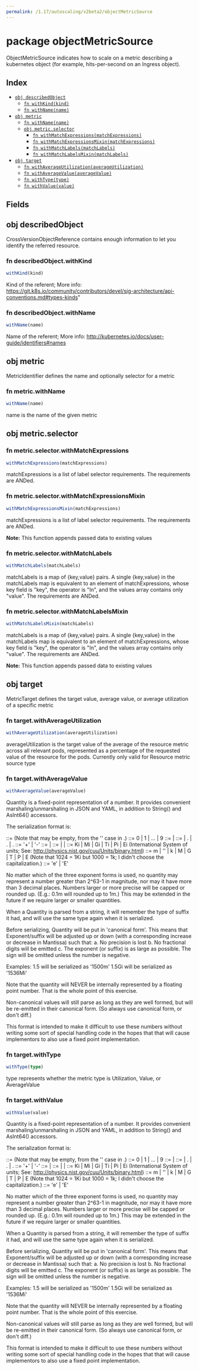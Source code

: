 ```yaml
---
permalink: /1.17/autoscaling/v2beta2/objectMetricSource
---
```


# package objectMetricSource

ObjectMetricSource indicates how to scale on a metric describing a kubernetes object (for example, hits-per-second on an Ingress object).

## Index

* [`obj describedObject`](#obj-describedobject)
  * [`fn withKind(kind)`](#fn-describedobjectwithkind)
  * [`fn withName(name)`](#fn-describedobjectwithname)
* [`obj metric`](#obj-metric)
  * [`fn withName(name)`](#fn-metricwithname)
  * [`obj metric.selector`](#obj-metricselector)
    * [`fn withMatchExpressions(matchExpressions)`](#fn-metricselectorwithmatchexpressions)
    * [`fn withMatchExpressionsMixin(matchExpressions)`](#fn-metricselectorwithmatchexpressionsmixin)
    * [`fn withMatchLabels(matchLabels)`](#fn-metricselectorwithmatchlabels)
    * [`fn withMatchLabelsMixin(matchLabels)`](#fn-metricselectorwithmatchlabelsmixin)
* [`obj target`](#obj-target)
  * [`fn withAverageUtilization(averageUtilization)`](#fn-targetwithaverageutilization)
  * [`fn withAverageValue(averageValue)`](#fn-targetwithaveragevalue)
  * [`fn withType(type)`](#fn-targetwithtype)
  * [`fn withValue(value)`](#fn-targetwithvalue)

## Fields

## obj describedObject

CrossVersionObjectReference contains enough information to let you identify the referred resource.

### fn describedObject.withKind

```ts
withKind(kind)
```

Kind of the referent; More info: https://git.k8s.io/community/contributors/devel/sig-architecture/api-conventions.md#types-kinds"

### fn describedObject.withName

```ts
withName(name)
```

Name of the referent; More info: http://kubernetes.io/docs/user-guide/identifiers#names

## obj metric

MetricIdentifier defines the name and optionally selector for a metric

### fn metric.withName

```ts
withName(name)
```

name is the name of the given metric

## obj metric.selector



### fn metric.selector.withMatchExpressions

```ts
withMatchExpressions(matchExpressions)
```

matchExpressions is a list of label selector requirements. The requirements are ANDed.

### fn metric.selector.withMatchExpressionsMixin

```ts
withMatchExpressionsMixin(matchExpressions)
```

matchExpressions is a list of label selector requirements. The requirements are ANDed.

**Note:** This function appends passed data to existing values

### fn metric.selector.withMatchLabels

```ts
withMatchLabels(matchLabels)
```

matchLabels is a map of {key,value} pairs. A single {key,value} in the matchLabels map is equivalent to an element of matchExpressions, whose key field is "key", the operator is "In", and the values array contains only "value". The requirements are ANDed.

### fn metric.selector.withMatchLabelsMixin

```ts
withMatchLabelsMixin(matchLabels)
```

matchLabels is a map of {key,value} pairs. A single {key,value} in the matchLabels map is equivalent to an element of matchExpressions, whose key field is "key", the operator is "In", and the values array contains only "value". The requirements are ANDed.

**Note:** This function appends passed data to existing values

## obj target

MetricTarget defines the target value, average value, or average utilization of a specific metric

### fn target.withAverageUtilization

```ts
withAverageUtilization(averageUtilization)
```

averageUtilization is the target value of the average of the resource metric across all relevant pods, represented as a percentage of the requested value of the resource for the pods. Currently only valid for Resource metric source type

### fn target.withAverageValue

```ts
withAverageValue(averageValue)
```

Quantity is a fixed-point representation of a number. It provides convenient marshaling/unmarshaling in JSON and YAML, in addition to String() and AsInt64() accessors.

The serialization format is:

<quantity>        ::= <signedNumber><suffix>
  (Note that <suffix> may be empty, from the '' case in <decimalSI>.)
<digit>           ::= 0 | 1 | ... | 9 <digits>          ::= <digit> | <digit><digits> <number>          ::= <digits> | <digits>.<digits> | <digits>. | .<digits> <sign>            ::= '+' | '-' <signedNumber>    ::= <number> | <sign><number> <suffix>          ::= <binarySI> | <decimalExponent> | <decimalSI> <binarySI>        ::= Ki | Mi | Gi | Ti | Pi | Ei
  (International System of units; See: http://physics.nist.gov/cuu/Units/binary.html)
<decimalSI>       ::= m | '' | k | M | G | T | P | E
  (Note that 1024 = 1Ki but 1000 = 1k; I didn't choose the capitalization.)
<decimalExponent> ::= 'e' <signedNumber> | 'E' <signedNumber>

No matter which of the three exponent forms is used, no quantity may represent a number greater than 2^63-1 in magnitude, nor may it have more than 3 decimal places. Numbers larger or more precise will be capped or rounded up. (E.g.: 0.1m will rounded up to 1m.) This may be extended in the future if we require larger or smaller quantities.

When a Quantity is parsed from a string, it will remember the type of suffix it had, and will use the same type again when it is serialized.

Before serializing, Quantity will be put in 'canonical form'. This means that Exponent/suffix will be adjusted up or down (with a corresponding increase or decrease in Mantissa) such that:
  a. No precision is lost
  b. No fractional digits will be emitted
  c. The exponent (or suffix) is as large as possible.
The sign will be omitted unless the number is negative.

Examples:
  1.5 will be serialized as '1500m'
  1.5Gi will be serialized as '1536Mi'

Note that the quantity will NEVER be internally represented by a floating point number. That is the whole point of this exercise.

Non-canonical values will still parse as long as they are well formed, but will be re-emitted in their canonical form. (So always use canonical form, or don't diff.)

This format is intended to make it difficult to use these numbers without writing some sort of special handling code in the hopes that that will cause implementors to also use a fixed point implementation.

### fn target.withType

```ts
withType(type)
```

type represents whether the metric type is Utilization, Value, or AverageValue

### fn target.withValue

```ts
withValue(value)
```

Quantity is a fixed-point representation of a number. It provides convenient marshaling/unmarshaling in JSON and YAML, in addition to String() and AsInt64() accessors.

The serialization format is:

<quantity>        ::= <signedNumber><suffix>
  (Note that <suffix> may be empty, from the '' case in <decimalSI>.)
<digit>           ::= 0 | 1 | ... | 9 <digits>          ::= <digit> | <digit><digits> <number>          ::= <digits> | <digits>.<digits> | <digits>. | .<digits> <sign>            ::= '+' | '-' <signedNumber>    ::= <number> | <sign><number> <suffix>          ::= <binarySI> | <decimalExponent> | <decimalSI> <binarySI>        ::= Ki | Mi | Gi | Ti | Pi | Ei
  (International System of units; See: http://physics.nist.gov/cuu/Units/binary.html)
<decimalSI>       ::= m | '' | k | M | G | T | P | E
  (Note that 1024 = 1Ki but 1000 = 1k; I didn't choose the capitalization.)
<decimalExponent> ::= 'e' <signedNumber> | 'E' <signedNumber>

No matter which of the three exponent forms is used, no quantity may represent a number greater than 2^63-1 in magnitude, nor may it have more than 3 decimal places. Numbers larger or more precise will be capped or rounded up. (E.g.: 0.1m will rounded up to 1m.) This may be extended in the future if we require larger or smaller quantities.

When a Quantity is parsed from a string, it will remember the type of suffix it had, and will use the same type again when it is serialized.

Before serializing, Quantity will be put in 'canonical form'. This means that Exponent/suffix will be adjusted up or down (with a corresponding increase or decrease in Mantissa) such that:
  a. No precision is lost
  b. No fractional digits will be emitted
  c. The exponent (or suffix) is as large as possible.
The sign will be omitted unless the number is negative.

Examples:
  1.5 will be serialized as '1500m'
  1.5Gi will be serialized as '1536Mi'

Note that the quantity will NEVER be internally represented by a floating point number. That is the whole point of this exercise.

Non-canonical values will still parse as long as they are well formed, but will be re-emitted in their canonical form. (So always use canonical form, or don't diff.)

This format is intended to make it difficult to use these numbers without writing some sort of special handling code in the hopes that that will cause implementors to also use a fixed point implementation.